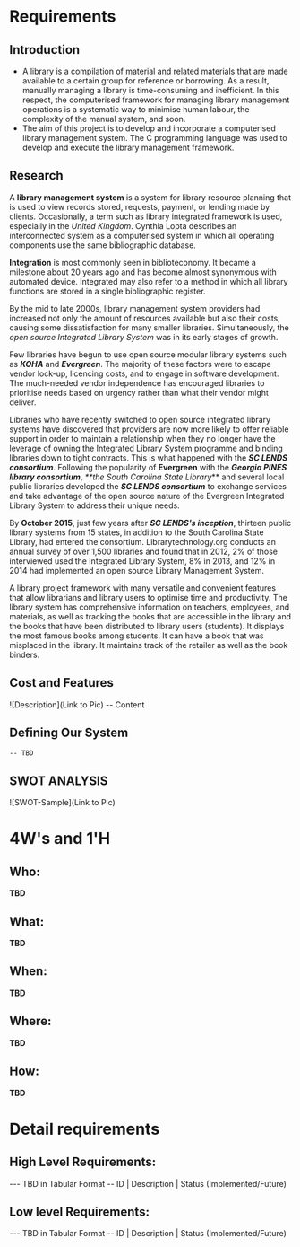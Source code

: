 # Requirements
## Introduction
- A library is a compilation of material and related materials that are made available to a certain group for reference or borrowing. As a result, manually managing a library is time-consuming and inefficient. In this respect, the computerised framework for managing library management operations is a systematic way to minimise human labour, the complexity of the manual system, and soon.
- The aim of this project is to develop and incorporate a computerised library management system. The C programming language was used to develop and execute the library management framework.


## Research
 A **library management system** is a system for library resource planning that is used to view records stored, requests, payment, or lending made by clients. Occasionally, a term such as library integrated framework is used, especially in the _United Kingdom_. Cynthia Lopta describes an interconnected system as a computerised system in which all operating components use the same bibliographic database.  
 
 **Integration** is most commonly seen in biblioteconomy. It became a milestone about 20 years ago and has become almost synonymous with automated device. Integrated may also refer to a method in which all library functions are stored in a single bibliographic register.
 
 By the mid to late 2000s, library management system providers had increased not only the amount of resources available but also their costs, causing some dissatisfaction for many smaller libraries. Simultaneously, the _open source Integrated Library System_ was in its early stages of growth.

 Few libraries have begun to use open source modular library systems such as _**KOHA**_ and _**Evergreen**_. The majority of these factors were to escape vendor lock-up, licencing costs, and to engage in software development. The much-needed vendor independence has encouraged libraries to prioritise needs based on urgency rather than what their vendor might deliver.
 
 Libraries who have recently switched to open source integrated library systems have discovered that providers are now more likely to offer reliable support in order to maintain a relationship when they no longer have the leverage of owning the Integrated Library System programme and binding libraries down to tight contracts. This is what happened with the _**SC LENDS consortium**_. Following the popularity of **Evergreen** with the _**Georgia PINES library consortium**_, _**the South Carolina State Library_** and several local public libraries developed the _**SC LENDS consortium**_ to exchange services and take advantage of the open source nature of the Evergreen Integrated Library System to address their unique needs.
 
 By **October 2015**, just few years after _**SC LENDS's inception**_, thirteen public library systems from 15 states, in addition to the South Carolina State Library, had entered the consortium. Librarytechnology.org conducts an annual survey of over 1,500 libraries and found that in 2012, 2% of those interviewed used the Integrated Library System, 8% in 2013, and 12% in 2014 had implemented an open source Library Management System.

 A library project framework with many versatile and convenient features that allow librarians and library users to optimise time and productivity. The library system has comprehensive information on teachers, employees, and materials, as well as tracking the books that are accessible in the library and the books that have been distributed to library users (students). It displays the most famous books among students. It can have a book that was misplaced in the library. It maintains track of the retailer as well as the book binders.
## Cost and Features
![Description](Link to Pic)
-- Content 
## Defining Our System
    -- TBD
## SWOT ANALYSIS
![SWOT-Sample](Link to Pic)

# 4W&#39;s and 1&#39;H

## Who:

**TBD**

## What:

**TBD**

## When:

**TBD**

## Where:

**TBD**

## How:

**TBD**

# Detail requirements
## High Level Requirements:
--- TBD in Tabular Format 
-- ID | Description | Status (Implemented/Future)


##  Low level Requirements:
--- TBD in Tabular Format 
-- ID | Description | Status (Implemented/Future)
